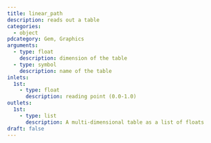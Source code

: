 ```yaml
---
title: linear_path
description: reads out a table
categories:
  - object
pdcategory: Gem, Graphics
arguments:
  - type: float
    description: dimension of the table
  - type: symbol
    description: name of the table
inlets:
  1st:
    - type: float
      description: reading point (0.0-1.0)
outlets:
  1st:
    - type: list
      description: A multi-dimensional table as a list of floats
draft: false
---
```

